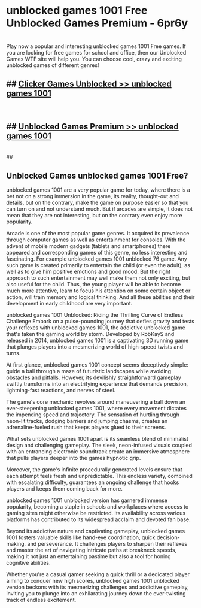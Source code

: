 # unblocked games 1001 Free Unblocked Games Premium - 6pr6y <br>
<br>
Play now a popular and interesting unblocked games 1001 Free games. If you are looking for free games for school and office, then our Unblocked Games WTF site will help you. You can choose cool, crazy and exciting unblocked games of different genres!


## ##  [Clicker Games Unblocked >> unblocked games 1001](http://freeplayer.one?title=unblocked_games_1001&ref=M1)
  <br>

##  ## [Unblocked Games Premium >> unblocked games 1001](http://freeplayer.one?title=unblocked_games_1001&ref=M1)
  <br>
  ##



## Unblocked Games unblocked games 1001 Free?

unblocked games 1001 are a very popular game for today, where there is a bet not on a strong immersion in the game, its reality, thought-out and details, but on the contrary, make the game on purpose easier so that you can turn on and not understand much. But if arcades are simple, it does not mean that they are not interesting, but on the contrary even enjoy more popularity.

Arcade is one of the most popular game genres. It acquired its prevalence through computer games as well as entertainment for consoles. With the advent of mobile modern gadgets (tablets and smartphones) there appeared and corresponding games of this genre, no less interesting and fascinating. For example unblocked games 1001 unblocked 76 game. Any such game is created primarily to entertain the child (or even the adult), as well as to give him positive emotions and good mood. But the right approach to such entertainment may well make them not only exciting, but also useful for the child. Thus, the young player will be able to become much more attentive, learn to focus his attention on some certain object or action, will train memory and logical thinking. And all these abilities and their development in early childhood are very important.

unblocked games 1001 Unblocked: Riding the Thrilling Curve of Endless Challenge
Embark on a pulse-pounding journey that defies gravity and tests your reflexes with unblocked games 1001, the addictive unblocked game that's taken the gaming world by storm. Developed by RobKayS and released in 2014, unblocked games 1001 is a captivating 3D running game that plunges players into a mesmerizing world of high-speed twists and turns.

At first glance, unblocked games 1001 concept seems deceptively simple: guide a ball through a maze of futuristic landscapes while avoiding obstacles and pitfalls. However, its devilishly straightforward gameplay swiftly transforms into an electrifying experience that demands precision, lightning-fast reactions, and nerves of steel.

The game's core mechanic revolves around maneuvering a ball down an ever-steepening unblocked games 1001, where every movement dictates the impending speed and trajectory. The sensation of hurtling through neon-lit tracks, dodging barriers and jumping chasms, creates an adrenaline-fueled rush that keeps players glued to their screens.

What sets unblocked games 1001 apart is its seamless blend of minimalist design and challenging gameplay. The sleek, neon-infused visuals coupled with an entrancing electronic soundtrack create an immersive atmosphere that pulls players deeper into the games hypnotic grip.

Moreover, the game's infinite procedurally generated levels ensure that each attempt feels fresh and unpredictable. This endless variety, combined with escalating difficulty, guarantees an ongoing challenge that hooks players and keeps them coming back for more.

unblocked games 1001 unblocked version has garnered immense popularity, becoming a staple in schools and workplaces where access to gaming sites might otherwise be restricted. Its availability across various platforms has contributed to its widespread acclaim and devoted fan base.

Beyond its addictive nature and captivating gameplay, unblocked games 1001 fosters valuable skills like hand-eye coordination, quick decision-making, and perseverance. It challenges players to sharpen their reflexes and master the art of navigating intricate paths at breakneck speeds, making it not just an entertaining pastime but also a tool for honing cognitive abilities.

Whether you're a casual gamer seeking a quick thrill or a dedicated player aiming to conquer new high scores, unblocked games 1001 unblocked version beckons with its mesmerizing challenges and addictive gameplay, inviting you to plunge into an exhilarating journey down the ever-twisting track of endless excitement.